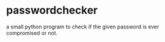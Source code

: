 # passwordchecker
a small python program to check if the given password is ever compromised or not.
